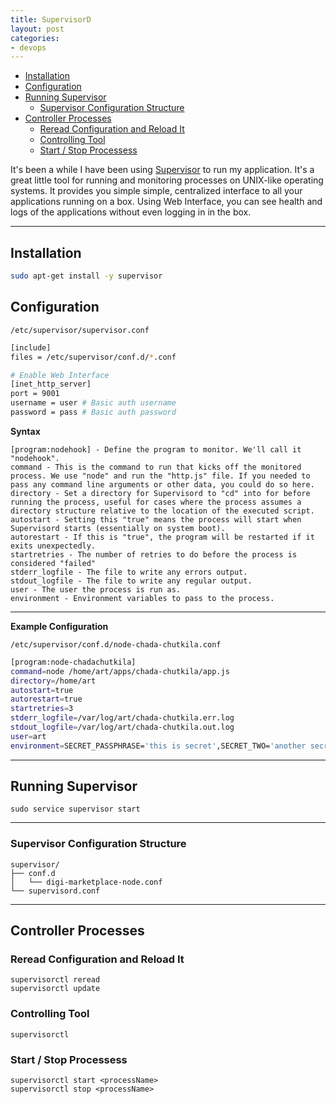 ```yaml
---
title: SupervisorD
layout: post
categories:
- devops
---
```


- [Installation](#installation)
- [Configuration](#configuration)
- [Running Supervisor](#running-supervisor)
  - [Supervisor Configuration Structure](#supervisor-configuration-structure)
- [Controller Processes](#controller-processes)
  - [Reread Configuration and Reload It](#reread-configuration-and-reload-it)
  - [Controlling Tool](#controlling-tool)
  - [Start / Stop Processess](#start--stop-processess)

It's been a while I have been using [Supervisor](http://supervisord.org/) to run my application. It's a great little tool for running and monitoring processes on UNIX-like operating systems. It provides you simple simple, centralized interface to all your applications running on a box. Using Web Interface, you can see health and logs of the applications without even logging in in the box.

---

## Installation

```bash
sudo apt-get install -y supervisor
```

## Configuration

`/etc/supervisor/supervisor.conf`

```bash
[include]
files = /etc/supervisor/conf.d/*.conf

# Enable Web Interface
[inet_http_server]
port = 9001
username = user # Basic auth username
password = pass # Basic auth password
```

**Syntax**

```shell
[program:nodehook] - Define the program to monitor. We'll call it "nodehook".
command - This is the command to run that kicks off the monitored process. We use "node" and run the "http.js" file. If you needed to pass any command line arguments or other data, you could do so here.
directory - Set a directory for Supervisord to "cd" into for before running the process, useful for cases where the process assumes a directory structure relative to the location of the executed script.
autostart - Setting this "true" means the process will start when Supervisord starts (essentially on system boot).
autorestart - If this is "true", the program will be restarted if it exits unexpectedly.
startretries - The number of retries to do before the process is considered "failed"
stderr_logfile - The file to write any errors output.
stdout_logfile - The file to write any regular output.
user - The user the process is run as.
environment - Environment variables to pass to the process.
```

---
**Example Configuration**

`/etc/supervisor/conf.d/node-chada-chutkila.conf`

```bash
[program:node-chadachutkila]
command=node /home/art/apps/chada-chutkila/app.js
directory=/home/art
autostart=true
autorestart=true
startretries=3
stderr_logfile=/var/log/art/chada-chutkila.err.log
stdout_logfile=/var/log/art/chada-chutkila.out.log
user=art
environment=SECRET_PASSPHRASE='this is secret',SECRET_TWO='another secret'
```


---

## Running Supervisor
`sudo service supervisor start`

-----

### Supervisor Configuration Structure
```
supervisor/
├── conf.d
│   └── digi-marketplace-node.conf
└── supervisord.conf
```

-----

## Controller Processes

### Reread Configuration and Reload It

```
supervisorctl reread
supervisorctl update
```

### Controlling Tool
`supervisorctl`

### Start / Stop Processess

```
supervisorctl start <processName>
supervisorctl stop <processName>
```

